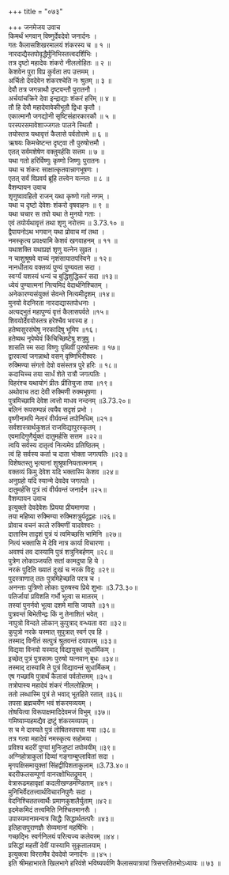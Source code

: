 +++
title = "०७३"

+++
जनमेजय उवाच  
किमर्थं भगवान् विष्णुर्देवदेवो जनार्दनः ।  
गतः कैलासशिखरमालयं शंकरस्य च ॥ १ ॥  
नारदाद्यैस्तपोवृद्धैर्मुनिभिस्तत्त्वदर्शिभिः ।  
तत्र दृष्टो महादेवः शंकरो नीललोहितः ॥ २ ॥  
केशवेन पुरा विप्र कुर्वता तप उत्तमम् ।  
अर्चितो देवदेवेन शंकरश्चेति नः श्रुतम् ॥ ३ ॥  
देवौ तत्र जगन्नाथौ दृष्टवन्तौ पुरातनौ ।  
अर्चयांचक्रिरे देवा इन्द्राद्याः शंकरं हरिम् ॥ ४ ॥  
तौ हि देवौ महादेवावेकीभूतौ द्विधा कृतौ ।  
एकात्मानौ जगद्योनी सृष्टिसंहारकारकौ ॥ ५ ॥  
परस्परसमावेशाज्जगतः पालने स्थितौ ।  
तयोस्तत्र यथावृत्तं कैलासे पर्वतोत्तमे ॥ ६ ॥  
ऋषयः किमचेष्टन्त दृष्ट्वा तौ पुरुषोत्तमौ ।  
एतत् सर्वमशेषेण वक्तुमर्हसि सत्तम ॥ ७ ॥  
यथा गतो हरिर्विष्णुः कृष्णो जिष्णुः पुरातनः ।  
यथा च शंकरः साक्षात्कृतवान्नागभूषणः ।  
एतत् सर्वं विप्रवर्य ब्रूहि तत्त्वेन यत्नतः ॥ ८ ॥  
वैशम्पायन उवाच  
शृणुष्वावहितो राजन् यथा कृष्णो गतो नगम् ।  
यथा च दृष्टो देवेशः शंकरो वृषवाहनः ॥ ९ ॥  
यथा चचार स तपो यथा ते मुनयो गताः ।  
एवं तयोर्यथावृत्तं तथा शृणु नरोत्तम ॥ 3.73.१० ॥  
द्वैपायनोऽथ भगवान् यथा प्रोवाच मां तथा ।  
नमस्कृत्य प्रवक्ष्यामि केशवं खगवाहनम् ॥ ११ ॥  
यथाशक्ति यथाप्रज्ञं शृणु यत्नेन सुव्रत ।  
न चाशुश्रूषवे वाच्यं नृशंसायातपस्विने ॥ १२॥  
नानधीताय वक्तव्यं पुण्यं पुण्यवता सदा ।  
स्वर्ग्यं यशस्यं धन्यं च बुद्धिशुद्धिकरं सदा ॥१३॥  
ध्येयं पुण्यात्मनां नित्यमिदं वेदार्थनिश्चितम् ।  
अनेकारण्यसंयुक्तं सेवन्ते नित्यमीदृशम् ॥१४॥  
मुनयो वेदनिरता नारदाद्यास्तपोधनाः ।  
अत्यद्भुतं महापुण्यं वृत्तं कैलासपर्वते ॥१५॥  
शिवयोर्देवयोस्तत्र हरेश्चैव भवस्य ह ।  
हतेष्वसुरसंघेषु नरकादिषु भूमिप ॥१६।  
हतेष्वथ नृपेष्वेवं किंचिच्छिष्टेषु शत्रुषु ।  
शासति स्म सदा विष्णुः पृथिवीं पुरुषोत्तमः ॥ १७॥  
द्वारवत्यां जगन्नाथो वसन् वृष्णिभिरीश्वरः ।  
रुक्मिण्या संगतो देवो वसंस्तत्र पुरे हरिः ॥ १८॥  
कदाचिच्च तया सार्धं शेते रात्रौ जगत्पतिः ।  
विहरंश्च यथायोगं प्रीतः प्रीतियुजा तया ॥१९॥  
अथोवाच तदा देवी रुक्मिणी रुक्मभूषणा ।  
पुत्रमिच्छामि देवेश त्वत्तो माधव नन्दनम् ॥3.73.२०॥  
बलिनं रूपसम्पन्नं त्वयैव सदृशं प्रभो ।  
वृष्णीनामपि नेतारं वीर्यवन्तं तपोनिधिम् ॥२१॥  
सर्वशास्त्रार्थकुशलं राजविद्यापुरस्कृतम् ।  
एवमादिगुणैर्युक्तं दातुमर्हसि सत्तम ॥२२॥  
त्वयि सर्वस्य दातृत्वं नित्यमेव प्रतिष्ठितम् ।  
त्वं हि सर्वस्य कर्ता च दाता भोक्ता जगत्पतिः ॥२३॥  
विशेषतस्तु भृत्यानां शुश्रूषानियतात्मनाम् ।  
वक्तव्यं किमु देवेश यदि भक्तास्मि केशव ॥२४॥  
अनुग्रहो यदि स्यान्मे देवदेव जगत्पते ।  
दातुमर्हसि पुत्रं त्वं वीर्यवन्तं जनार्दन ॥२५॥  
वैशम्पायन उवाच  
इत्युक्तो देवदेवेशः प्रियया प्रीयमाणया ।  
तया महिष्या रुक्मिण्या रुक्मिशत्रुर्यदूद्वहः ॥२६॥  
प्रोवाच वचनं काले रुक्मिणीं यादवेश्वरः ।  
दातास्मि तादृशं पुत्रं यं त्वमिच्छसि भामिनि ॥२७॥  
नित्यं भक्तासि मे देवि नात्र कार्या विचारणा ।  
अवश्यं तव दास्यामि पुत्रं शत्रुनिबर्हणम् ॥२८॥  
पुत्रेण लोकाञ्जयति सतां कामदुघा हि ये ।  
नरकं पुदिति ख्यातं दुःखं च नरकं विदुः ॥२९॥  
पुदस्त्राणात् ततः पुत्रमिहेच्छति परत्र च ।  
अनन्ताः पुत्रिणो लोकाः पुरुषस्य प्रिये शुभाः ॥3.73.३०॥  
पतिर्जायां प्रविशति गर्भो भूत्वा स मातरम् ।  
तस्यां पुनर्नवो भूत्वा दशमे मासि जायते ॥३१॥  
पुत्रवन्तं बिभेतीन्द्रः किं नु तेनाशितं भवेत् ।  
नापुत्रो विन्दते लोकान् कुपुत्राद् वन्ध्यता वरा ॥३२॥  
कुपुत्रो नरके यस्मात् सुपुत्रात् स्वर्ग एव हि ।  
तस्माद् विनीतं सत्पुत्रं श्रुतवन्तं दयापरम् ॥३३॥  
विद्यया विनयो यस्माद् विद्यायुक्तं सुधार्मिकम् ।  
इच्छेत् पुत्रं पुत्रकामः पुरुषो यत्नवान् बुधः ॥३४॥  
तस्माद् दास्यामि ते पुत्रं विद्यावन्तं सुधार्मिकम् ।  
एष गच्छामि पुत्रार्थं कैलासं पर्वतोत्तमम् ॥३५॥  
तत्रोपास्य महादेवं शंकरं नीललोहितम् ।  
ततो लब्धास्मि पुत्रं ते भवाद् भूतहिते रतात् ॥३६॥  
तपसा ब्रह्मचर्येण भवं शंकरमव्ययम् ।  
तोषयित्वा विरूपाक्षमादिदेवमजं विभुम् ॥३७॥  
गमिष्याम्यहमद्यैव द्रष्टुं शंकरमव्ययम् ।  
स च मे दास्यते पुत्रं तोषितस्तपसा मया ॥३८॥  
तत्र गत्वा महादेवं नमस्कृत्य सहोमया ।  
प्रविश्य बदरीं पुण्यां मुनिजुष्टां तपोमयीम् ॥३९॥  
अग्निहोत्राकुलां दिव्यां गङ्गाम्बुप्लावितां सदा ।  
मृगपक्षिसमायुक्तां सिंहद्वीपिशताकुलाम् ॥3.73.४०॥  
बदरीफलसम्पूर्णा वानरक्षोभितद्रुमाम् ।  
वेत्रारूढमहावृक्षां कदलीखण्डमण्डिताम् ॥४१।  
मुनिभिर्वेदतत्त्वार्थविचारनिपुणैः सदा ।  
वेदनिश्चिततत्त्वार्थैः प्रमाणकुशलैर्युताम् ॥४२॥  
इदमेकमिदं तत्त्वमिति निश्चितमानसैः ।  
उपास्यमानामन्यत्र सिद्धैः सिद्धार्थतत्परैः ॥४३॥  
इतिहासपुराणज्ञैः सेव्यमानां महर्षिभिः ।  
गच्छद्भिः स्वर्गनिलयं परित्यज्य कलेवरम् ॥४४।  
प्रसिद्धां महतीं देवीं यास्यामि सुकृतालयाम् ।  
इत्युक्त्वा विररामैव देवदेवो जनार्दनः ॥।४५।  
इति श्रीमहाभारते खिलभागे हरिवंशे भविष्यपर्वणि कैलासयात्रायां त्रिसप्ततितमोऽध्यायः ॥ ७३ ॥